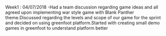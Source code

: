 Week1 : 04/07/2018 -Had a team discussion regarding game ideas and all agreed upon implementing war style game with Blank Panther theme.Discussed regarding the levels and scope of our game for the sprint and decided on using greenfoot platform.Started with creating small demo games in greenfoot to understand platform better
